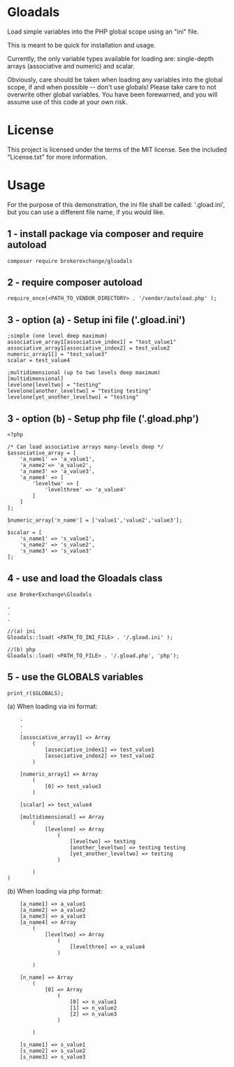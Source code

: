 # Gloadals
Load simple variables into the PHP global scope using an "ini" file.

This is meant to be quick for installation and usage.  

Currently, the only variable types available for loading are: single-depth arrays (associative and numeric) and scalar. 

Obviously, care should be taken when loading any variables into the global scope, if and when possible -- don't use 
globals!  Please take care to not overwrite other global variables. You have been forewarned, and you will assume use of
this code at your own risk.

# License

This project is licensed under the terms of the MIT license. See the included "License.txt" for more information.

# Usage

For the purpose of this demonstration, the ini file shall be called: '.gload.ini', but you can use a different file 
name, if you would like. 

## 1 - install package via composer and require autoload

```
composer require brokerexchange/gloadals 
```

## 2 - require composer autoload

```  
require_once(<PATH_TO_VENDOR_DIRECTORY> . '/vendor/autoload.php' );
```

## 3 - option (a) - Setup ini file ('.gload.ini')

```
;simple (one level deep maximum)
associative_array1[associative_index1] = "test_value1"  
associative_array1[associative_index2] = test_value2  
numeric_array1[] = "test_value3"  
scalar = test_value4

;multidimensional (up to two levels deep maximum)
[multidimensional]
levelone[leveltwo] = "testing"
levelone[another_leveltwo] = "testing testing"
levelone[yet_another_leveltwo] = "testing"  
```

## 3 - option (b) - Setup php file ('.gload.php')

```
<?php

/* Can load associative arrays many-levels deep */
$associative_array = [
    'a_name1' => 'a_value1',
    'a_name2'=> 'a_value2',
    'a_name3' => 'a_value3',
    'a_name4' => [
        'leveltwo' => [
            'levelthree' => 'a_value4'
        ]
    ]
];

$numeric_array['n_name'] = ['value1','value2','value3'];

$scalar = [
    's_name1' => 's_value1',
    's_name2' => 's_value2',
    's_name3' => 's_value3'
];
```

 
## 4 - use and load the Gloadals class

```
use BrokerExchange\Gloadals

.
.
.
 
//(a) ini
Gloadals::load( <PATH_TO_INI_FILE> . '/.gload.ini' );

//(b) php
Gloadals::load( <PATH_TO_FILE> . '/.gload.php', 'php');
```

## 5 - use the GLOBALS variables

```print_r($GLOBALS);```


(a) When loading via ini format:
```...
    .
    .
    .
    [associative_array1] => Array
        (
            [associative_index1] => test_value1
            [associative_index2] => test_value2
        )

    [numeric_array1] => Array
        (
            [0] => test_value3
        )

    [scalar] => test_value4
            
    [multidimensional] => Array
        (
            [levelone] => Array
                (
                    [leveltwo] => testing
                    [another_leveltwo] => testing testing
                    [yet_another_leveltwo] => testing
                )

        )        
)
```

(b) When loading via php format:
```
    [a_name1] => a_value1
    [a_name2] => a_value2
    [a_name3] => a_value3
    [a_name4] => Array
        (
            [leveltwo] => Array
                (
                    [levelthree] => a_value4
                )

        )

    [n_name] => Array
        (
            [0] => Array
                (
                    [0] => n_value1
                    [1] => n_value2
                    [2] => n_value3
                )

        )

    [s_name1] => s_value1
    [s_name2] => s_value2
    [s_name3] => s_value3
```